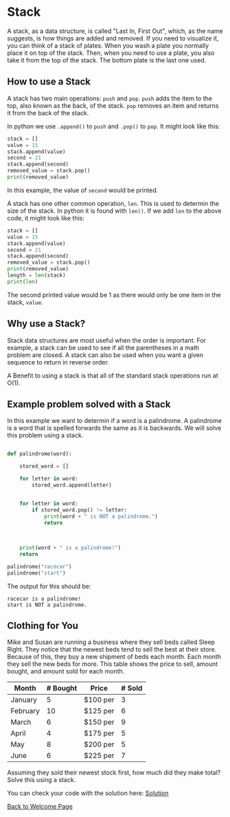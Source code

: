 # Stack

A stack, as a data structure, is called "Last In, First Out", which, as the name suggests, is how things are added and removed. If you need to visualize it, you can think of a stack of plates. When you wash a plate you normally place it on top of the stack. Then, when you need to use a plate, you also take it from the top of the stack. The bottom plate is the last one used.

## How to use a Stack

A stack has two main operations: `push` and `pop`. `push` adds the item to the top, also known as the back, of the stack. `pop` removes an item and returns it from the back of the stack.

In python we use `.append()` to `push` and `.pop()` to `pop`. It might look like this:

```python
stack = []
value = 15
stack.append(value)
second = 21
stack.append(second)
removed_value = stack.pop()
print(removed_value)
```

In this example, the value of `second` would be printed.

A stack has one other common operation, `len`. This is used to determin the size of the stack. In python it is found with `len()`. If we add `len` to the above code, it might look like this:

```python
stack = []
value = 15
stack.append(value)
second = 21
stack.append(second)
removed_value = stack.pop()
print(removed_value)
length = len(stack)
print(len)
```

The second printed value would be 1 as there would only be one item in the stack, `value`.

## Why use a Stack?

Stack data structures are most useful when the order is important. For example, a stack can be used to see if all the parentheses in a math problem are closed. A stack can also be used when you want a given sequence to return in reverse order.

A Benefit to using a stack is that all of the standard stack operations run at O(1).

## Example problem solved with a Stack

In this example we want to determin if a word is a palindrome. A palindrome is a word that is spelled forwards the same as it is backwards. We will solve this problem using a stack.

```python

def palindrome(word):

    stored_word = []

    for letter in word:
        stored_word.append(letter)


    for letter in word:
        if stored_word.pop() != letter:
            print(word + " is NOT a palindrome.")
            return
            
            

    print(word + " is a palindrome!")
    return

palindrome("racecar")
palindrome("start")
```

The output for this should be:

```
racecar is a palindrome!
start is NOT a palindrome.
```

## Clothing for You

Mike and Susan are running a business where they sell beds called Sleep Right. They notice that the newest beds tend to sell the best at their store. Because of this, they buy a new shipment of beds each month. Each month they sell the new beds for more. This table shows the price to sell, amount bought, and amount sold for each month. 

|   Month   | # Bought |      Price      | # Sold  |
| --------- | -------- | --------------- | ------- |
| January   |    5     |     $100 per    |    3    |
| February  |    10    |     $125 per    |    6    |
| March     |    6     |     $150 per    |    9    |
| April     |    4     |     $175 per    |    5    |
| May       |    8     |     $200 per    |    5    |
| June      |    6     |     $225 per    |    7    |

Assuming they sold their newest stock first, how much did they make total? Solve this using a stack.


You can check your code with the solution here: [Solution](problem1.py)

[Back to Welcome Page](0-welcome.md)
